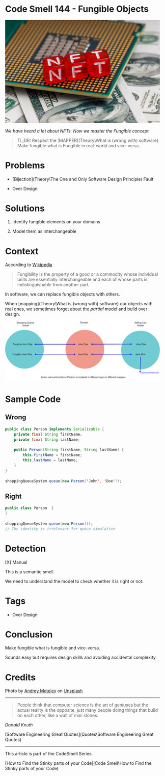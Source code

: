 # Code Smell 144 - Fungible Objects

![Code Smell 144 - Fungible Objects](andrey-metelev-yscrM1AOEKI-unsplash.jpg)

*We have heard a lot about NFTs. Now we master the Fungible concept*

> TL;DR: Respect the [MAPPER](Theory\What is (wrong with) software). Make fungible what is Fungible in real-world and vice-versa.

# Problems

- [Bijection](Theory\The One and Only Software Design Principle) Fault

- Over Design

# Solutions

1. Identify fungible elements on your domains

2. Model them as interchangeable

# Context

According to [Wikipedia](https://en.wikipedia.org/wiki/Fungibility)

> Fungibility is the property of a good or a commodity whose individual units are essentially interchangeable and each of whose parts is indistinguishable from another part.

In software, we can replace fungible objects with others.

When [mapping](Theory\What is (wrong with) software) our objects with real ones, we sometimes forget about the *partial* model and build over design. 


![Fungible Model](fungible.drawio.png) 

# Sample Code

## Wrong

[Gist Url]: # (https://gist.github.com/mcsee/3fc2c7089aa88088a73138ee6b62e675)
```java
public class Person implements Serializable {
    private final String firstName;
    private final String lastName;

    public Person(String firstName, String lastName) {
        this.firstName = firstName;
        this.lastName = lastName;
    }
}

shoppingQueueSystem.queue(new Person('John', 'Doe'));
```

## Right

[Gist Url]: # (https://gist.github.com/mcsee/97a8fd4467d51b6769f7ba63210dddee)
```java
public class Person  { 
} 

shoppingQueueSystem.queue(new Person());
// The identity is irrelevant for queue simulation 
```

# Detection

[X] Manual

This is a semantic smell.

We need to understand the model to check whether it is right or not.

# Tags

- Over Design

# Conclusion

Make fungible what is fungible and vice-versa.

Sounds easy but requires design skills and avoiding accidental complexity.

# Credits

Photo by [Andrey Metelev](https://unsplash.com/@metelevan) on [Unsplash](https://unsplash.com/s/photos/nft)
  
* * *

> People think that computer science is the art of geniuses but the actual reality is the opposite, just many people doing things that build on each other, like a wall of mini stones.

_Donald Knuth_
 
[Software Engineering Great Quotes](Quotes\Software Engineering Great Quotes)

* * *

This article is part of the CodeSmell Series.

[How to Find the Stinky parts of your Code](Code Smell\How to Find the Stinky parts of your Code)